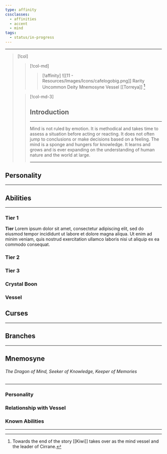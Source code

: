 ```yaml
---
type: affinity
cssclasses:
  - affinities
  - accent
  - mind
tags:
  - status/in-progress
---
```


---

> [!col]
> 
>> [!col-md]
>>> [!affinity]
>>> ![[11 - Resources/Images/Icons/cafelogobig.png]]
>>> <span class="l">Rarity</span> <span class="v">Uncommon</span>
>>> <span class="l">Deity</span> <span class="v">Mnemosyne</span>
>>> <span class="l">Vessel</span> <span class="v">[[Torreya]] [^1] </span>
>
>
>> [!col-md-3]
>> ## Introduction
>> ---
>> Mind is not ruled by emotion. It is methodical and takes time to assess a situation before acting or reacting. It does not often jump to conclusions or make decisions based on a feeling. The mind is a sponge and hungers for knowledge. It learns and grows and is ever expanding on the understanding of human nature and the world at large.
>>
>> --- 

## Personality
---

## Abilities 
---

### Tier 1

**Tier**
Lorem ipsum dolor sit amet, consectetur adipiscing elit, sed do eiusmod tempor incididunt ut labore et dolore magna aliqua. Ut enim ad minim veniam, quis nostrud exercitation ullamco laboris nisi ut aliquip ex ea commodo consequat. 

### Tier 2


### Tier 3


### Crystal Boon


### Vessel


## Curses
---

## Branches
---

## Mnemosyne
######  The Dragon of Mind, Seeker of Knowledge, Keeper of Memories
----
### Personality



### Relationship with Vessel



### Known Abilities


---
[^1]: Towards the end of the story [[Kiwi]] takes over as the mind vessel and the leader of Cirrane.
	
